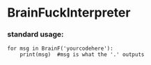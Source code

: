 # BrainFuckInterpreter
### standard usage:
```python=
for msg in BrainF('yourcodehere'):
    print(msg)  #msg is what the '.' outputs
```

